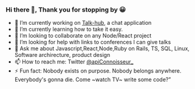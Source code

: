 ### Hi there 👋, Thank you for stopping by 😀


- 🔭 I’m currently working on [Talk-hub](https://github.com/JohnKamaujk/talk-hub), a chat application
- 🌱 I’m currently learning how to take it easy.
- 👯 I’m looking to collaborate on any Node/React project
- 🤔 I’m looking for help with links to conferences I can give talks
- 💬 Ask me about Javascript,React,Node,Ruby on Rails, TS, SQL, Linux, Software archirecture, product design
- 📫 How to reach me: Twitter [@apiConnoisseur_](https://twitter.com/apiConnoisseur)
- ⚡ Fun fact: Nobody exists on purpose. Nobody belongs anywhere. Everybody's gonna die. Come ~watch TV~ write some code?”
